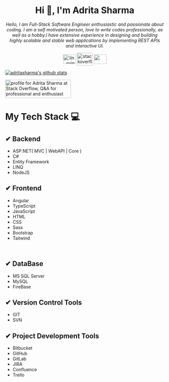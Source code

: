 

<h1 align="center">Hi 👋, I'm Adrita Sharma </h1>

<p align="center">
  <em>
    Hello, I am Full-Stack Software Engineer enthusiastic and passionate about coding. I am a self motivated person, love to write codes professionally, as well as a hobby.I    have extensive experience in designing and building highly scalable and stable web applications by implementing REST APIs and interactive UI.   
 </em>
 </p>
 
 <p align="center">
<a href="https://www.linkedin.com/in/adritasharma/" target="blank"><img align="center" src="https://image.flaticon.com/icons/png/128/174/174857.png" alt="lin_ovindu" height="30" width="40" /></a>  
<a href="https://stackoverflow.com/users/7603109/adrita-sharma" target="blank"><img align="center" src="http://logo.clearbit.com/stackoverflow.com" alt="stackoverflow" height="40" width="50" /></a>
 <a href = "mailto: adritasharma.developer@gmail.com"><img align="center" src="https://seeklogo.com/images/G/gmail-new-2020-logo-32DBE11BB4-seeklogo.com.png" height="30" width="40" /></a>
</p>
</p>

[![adritasharma's github stats](https://github-readme-stats.vercel.app/api?username=adritasharma&include_all_commits=true&count_private=true&show_icons=true)](https://github.com/adritasharma/github-readme-stats)
 
 
  
<a href="https://stackoverflow.com/users/7603109/adrita-sharma"><img src="https://stackoverflow.com/users/flair/7603109.png" width="208" height="58" alt="profile for Adrita Sharma at Stack Overflow, Q&amp;A for professional and enthusiast programmers" title="profile for Adrita Sharma at Stack Overflow, Q&amp;A for professional and enthusiast programmers"></a>

# **My Tech Stack** 💻

## ✔ **Backend**

- ASP.NET( MVC | WebAPI | Core )
- C#
- Entity Framework
- LINQ
- NodeJS

## ✔ **Frontend**

- Angular
- TypeScript
- JavaScript
- HTML
- CSS
- Sass
- Bootstrap
- Tailwind

</br>

## ✔ **DataBase** 

- MS SQL Server
- MySQL
- FireBase


## ✔ **Version Control Tools** 

- GIT
- SVN


## ✔ **Project Development Tools** 

- Bitbucket
- GitHub
- GitLab
- JIRA
- Confluence
- Trello

